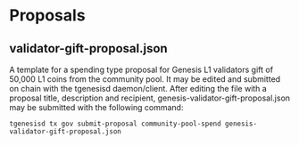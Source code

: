 # Proposals

## validator-gift-proposal.json

A template for a spending type proposal for Genesis L1 validators gift of 50,000 L1 coins from the community pool. It may be edited and submitted on chain with the tgenesisd daemon/client. After editing the file with a proposal title, description and recipient, genesis-validator-gift-proposal.json may be submitted with the following command:

```
tgenesisd tx gov submit-proposal community-pool-spend genesis-validator-gift-proposal.json
```
